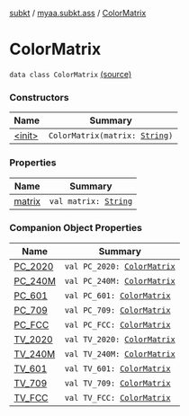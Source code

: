 [subkt](../../index.md) / [myaa.subkt.ass](../index.md) / [ColorMatrix](./index.md)

# ColorMatrix

`data class ColorMatrix` [(source)](https://github.com/Myaamori/SubKt/blob/0.1.13/src/main/kotlin/myaa/subkt/ass/parser.kt#L717)

### Constructors

| Name | Summary |
|---|---|
| [&lt;init&gt;](-init-.md) | `ColorMatrix(matrix: `[`String`](https://kotlinlang.org/api/latest/jvm/stdlib/kotlin/-string/index.html)`)` |

### Properties

| Name | Summary |
|---|---|
| [matrix](matrix.md) | `val matrix: `[`String`](https://kotlinlang.org/api/latest/jvm/stdlib/kotlin/-string/index.html) |

### Companion Object Properties

| Name | Summary |
|---|---|
| [PC_2020](-p-c_2020.md) | `val PC_2020: `[`ColorMatrix`](./index.md) |
| [PC_240M](-p-c_240-m.md) | `val PC_240M: `[`ColorMatrix`](./index.md) |
| [PC_601](-p-c_601.md) | `val PC_601: `[`ColorMatrix`](./index.md) |
| [PC_709](-p-c_709.md) | `val PC_709: `[`ColorMatrix`](./index.md) |
| [PC_FCC](-p-c_-f-c-c.md) | `val PC_FCC: `[`ColorMatrix`](./index.md) |
| [TV_2020](-t-v_2020.md) | `val TV_2020: `[`ColorMatrix`](./index.md) |
| [TV_240M](-t-v_240-m.md) | `val TV_240M: `[`ColorMatrix`](./index.md) |
| [TV_601](-t-v_601.md) | `val TV_601: `[`ColorMatrix`](./index.md) |
| [TV_709](-t-v_709.md) | `val TV_709: `[`ColorMatrix`](./index.md) |
| [TV_FCC](-t-v_-f-c-c.md) | `val TV_FCC: `[`ColorMatrix`](./index.md) |
